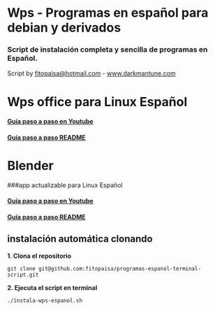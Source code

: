 # Wps - Programas en español para debian y derivados

### Script de instalación completa y sencilla de programas en Español.
Script by fitopaisa@hotmail.com - www.darkmantune.com


# Wps office para Linux Español
#### [Guía paso a paso en Youtube](https://www.youtube.com/watch?v=cslxODhqbg8&feature=youtu.be)
#### [Guía paso a paso README](https://github.com/fitopaisa/programas-espanol-terminal-script/blob/master/readme/wps-offices.md)


# Blender 
###app actualizable para Linux Español
#### [Guía paso a paso en Youtube](https://www.youtube.com/watch?v=cslxODhqbg8&feature=youtu.be)
#### [Guía paso a paso README](https://github.com/fitopaisa/programas-espanol-terminal-script/blob/master/readme/blender.md)


## instalación automática clonando
**1. Clona el repositorio**
```
git clone git@github.com:fitopaisa/programas-espanol-terminal-script.git
```
**2. Ejecuta el script en terminal**
```
./instala-wps-espanol.sh
```


